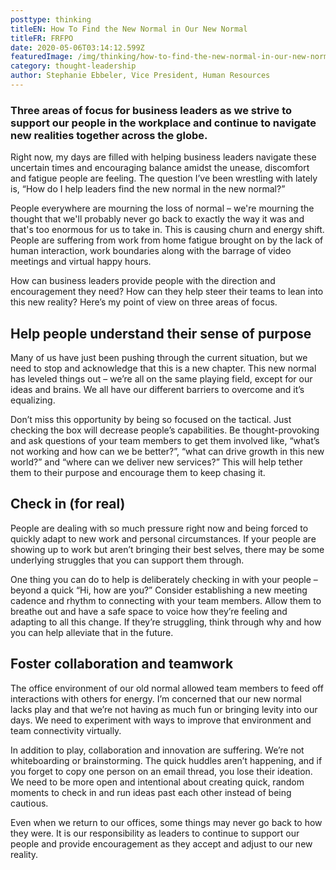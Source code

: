 ```yaml
---
posttype: thinking
titleEN: How To Find the New Normal in Our New Normal
titleFR: FRFPO
date: 2020-05-06T03:14:12.599Z
featuredImage: /img/thinking/how-to-find-the-new-normal-in-our-new-normal.jpg
category: thought-leadership
author: Stephanie Ebbeler, Vice President, Human Resources
---
```


### Three areas of focus for business leaders as we strive to support our people in the workplace and continue to navigate new realities together across the globe.

Right now, my days are filled with helping business leaders navigate these uncertain times and encouraging balance amidst the unease, discomfort and fatigue people are feeling. The question I’ve been wrestling with lately is, “How do I help leaders find the new normal in the new normal?”

People everywhere are mourning the loss of normal – we're mourning the thought that we'll probably never go back to exactly the way it was and that's too enormous for us to take in. This is causing churn and energy shift. People are suffering from work from home fatigue brought on by the lack of human interaction, work boundaries along with the barrage of video meetings and virtual happy hours.

How can business leaders provide people with the direction and encouragement they need? How can they help steer their teams to lean into this new reality? Here’s my point of view on three areas of focus.

## Help people understand their sense of purpose

Many of us have just been pushing through the current situation, but we need to stop and acknowledge that this is a new chapter. This new normal has leveled things out – we’re all on the same playing field, except for our ideas and brains. We all have our different barriers to overcome and it’s equalizing.

Don’t miss this opportunity by being so focused on the tactical. Just checking the box will decrease people’s capabilities. Be thought-provoking and ask questions of your team members to get them involved like, “what’s not working and how can we be better?”, “what can drive growth in this new world?” and “where can we deliver new services?” This will help tether them to their purpose and encourage them to keep chasing it.

## Check in (for real)

People are dealing with so much pressure right now and being forced to quickly adapt to new work and personal circumstances. If your people are showing up to work but aren’t bringing their best selves, there may be some underlying struggles that you can support them through.

One thing you can do to help is deliberately checking in with your people – beyond a quick “Hi, how are you?” Consider establishing a new meeting cadence and rhythm to connecting with your team members. Allow them to breathe out and have a safe space to voice how they’re feeling and adapting to all this change. If they’re struggling, think through why and how you can help alleviate that in the future.

## Foster collaboration and teamwork

The office environment of our old normal allowed team members to feed off interactions with others for energy. I’m concerned that our new normal lacks play and that we’re not having as much fun or bringing levity into our days. We need to experiment with ways to improve that environment and team connectivity virtually.

In addition to play, collaboration and innovation are suffering. We’re not whiteboarding or brainstorming. The quick huddles aren’t happening, and if you forget to copy one person on an email thread, you lose their ideation. We need to be more open and intentional about creating quick, random moments to check in and run ideas past each other instead of being cautious.

Even when we return to our offices, some things may never go back to how they were. It is our responsibility as leaders to continue to support our people and provide encouragement as they accept and adjust to our new reality.  